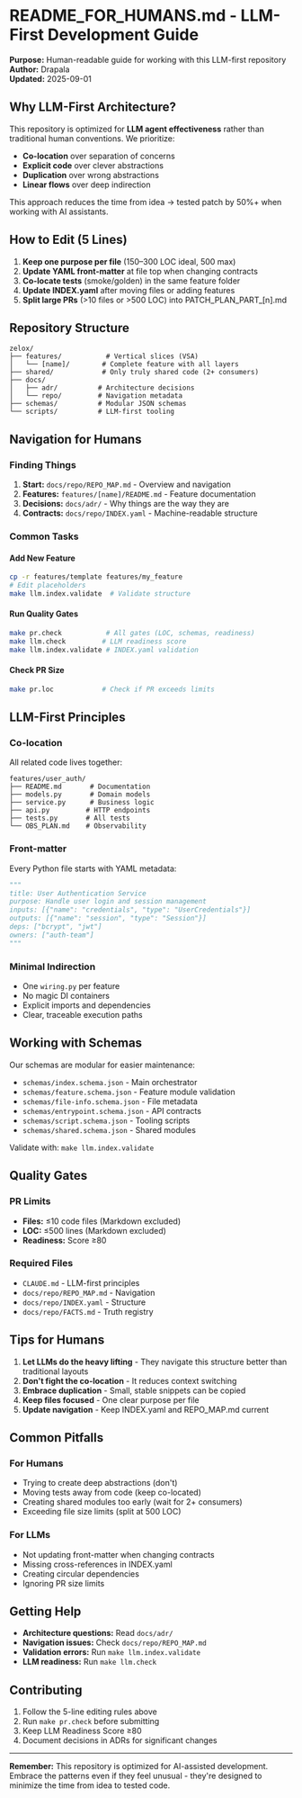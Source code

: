 # README_FOR_HUMANS.md - LLM-First Development Guide

**Purpose:** Human-readable guide for working with this LLM-first repository  
**Author:** Drapala  
**Updated:** 2025-09-01

## Why LLM-First Architecture?

This repository is optimized for **LLM agent effectiveness** rather than traditional human conventions. We prioritize:

- **Co-location** over separation of concerns
- **Explicit code** over clever abstractions  
- **Duplication** over wrong abstractions
- **Linear flows** over deep indirection

This approach reduces the time from idea → tested patch by 50%+ when working with AI assistants.

## How to Edit (5 Lines)

1. **Keep one purpose per file** (150–300 LOC ideal, 500 max)
2. **Update YAML front-matter** at file top when changing contracts
3. **Co-locate tests** (smoke/golden) in the same feature folder
4. **Update INDEX.yaml** after moving files or adding features
5. **Split large PRs** (>10 files or >500 LOC) into PATCH_PLAN_PART_[n].md

## Repository Structure

```
zelox/
├── features/           # Vertical slices (VSA)
│   └── [name]/        # Complete feature with all layers
├── shared/            # Only truly shared code (2+ consumers)
├── docs/              
│   ├── adr/          # Architecture decisions
│   └── repo/         # Navigation metadata
├── schemas/          # Modular JSON schemas
└── scripts/          # LLM-first tooling
```

## Navigation for Humans

### Finding Things
1. **Start:** `docs/repo/REPO_MAP.md` - Overview and navigation
2. **Features:** `features/[name]/README.md` - Feature documentation
3. **Decisions:** `docs/adr/` - Why things are the way they are
4. **Contracts:** `docs/repo/INDEX.yaml` - Machine-readable structure

### Common Tasks

#### Add New Feature
```bash
cp -r features/template features/my_feature
# Edit placeholders
make llm.index.validate  # Validate structure
```

#### Run Quality Gates
```bash
make pr.check           # All gates (LOC, schemas, readiness)
make llm.check         # LLM readiness score
make llm.index.validate # INDEX.yaml validation
```

#### Check PR Size
```bash
make pr.loc            # Check if PR exceeds limits
```

## LLM-First Principles

### Co-location
All related code lives together:
```
features/user_auth/
├── README.md       # Documentation
├── models.py       # Domain models
├── service.py      # Business logic
├── api.py         # HTTP endpoints
├── tests.py       # All tests
└── OBS_PLAN.md    # Observability
```

### Front-matter
Every Python file starts with YAML metadata:
```python
"""
title: User Authentication Service
purpose: Handle user login and session management
inputs: [{"name": "credentials", "type": "UserCredentials"}]
outputs: [{"name": "session", "type": "Session"}]
deps: ["bcrypt", "jwt"]
owners: ["auth-team"]
"""
```

### Minimal Indirection
- One `wiring.py` per feature
- No magic DI containers
- Explicit imports and dependencies
- Clear, traceable execution paths

## Working with Schemas

Our schemas are modular for easier maintenance:

- `schemas/index.schema.json` - Main orchestrator
- `schemas/feature.schema.json` - Feature module validation  
- `schemas/file-info.schema.json` - File metadata
- `schemas/entrypoint.schema.json` - API contracts
- `schemas/script.schema.json` - Tooling scripts
- `schemas/shared.schema.json` - Shared modules

Validate with: `make llm.index.validate`

## Quality Gates

### PR Limits
- **Files:** ≤10 code files (Markdown excluded)
- **LOC:** ≤500 lines (Markdown excluded)
- **Readiness:** Score ≥80

### Required Files
- `CLAUDE.md` - LLM-first principles
- `docs/repo/REPO_MAP.md` - Navigation
- `docs/repo/INDEX.yaml` - Structure
- `docs/repo/FACTS.md` - Truth registry

## Tips for Humans

1. **Let LLMs do the heavy lifting** - They navigate this structure better than traditional layouts
2. **Don't fight the co-location** - It reduces context switching
3. **Embrace duplication** - Small, stable snippets can be copied
4. **Keep files focused** - One clear purpose per file
5. **Update navigation** - Keep INDEX.yaml and REPO_MAP.md current

## Common Pitfalls

### For Humans
- Trying to create deep abstractions (don't)
- Moving tests away from code (keep co-located)
- Creating shared modules too early (wait for 2+ consumers)
- Exceeding file size limits (split at 500 LOC)

### For LLMs
- Not updating front-matter when changing contracts
- Missing cross-references in INDEX.yaml
- Creating circular dependencies
- Ignoring PR size limits

## Getting Help

- **Architecture questions:** Read `docs/adr/`
- **Navigation issues:** Check `docs/repo/REPO_MAP.md`
- **Validation errors:** Run `make llm.index.validate`
- **LLM readiness:** Run `make llm.check`

## Contributing

1. Follow the 5-line editing rules above
2. Run `make pr.check` before submitting
3. Keep LLM Readiness Score ≥80
4. Document decisions in ADRs for significant changes

---

**Remember:** This repository is optimized for AI-assisted development. Embrace the patterns even if they feel unusual - they're designed to minimize the time from idea to tested code.